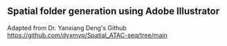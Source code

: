 ## Spatial folder generation using Adobe Illustrator
Adapted from Dr. Yanxiang Deng's Github https://github.com/dyxmvp/Spatial_ATAC-seq/tree/main  
